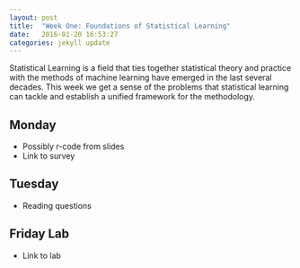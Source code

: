 ```yaml
---
layout: post
title:  "Week One: Foundations of Statistical Learning"
date:   2016-01-20 16:53:27
categories: jekyll update
---
```


Statistical Learning is a field that ties together statistical theory and practice
with the methods of machine learning have emerged in the last several decades. This
week we get a sense of the problems that statistical learning can tackle and establish
a unified framework for the methodology.

## Monday
- Possibly r-code from slides
- Link to survey

## Tuesday
- Reading questions

## Friday Lab
- Link to lab